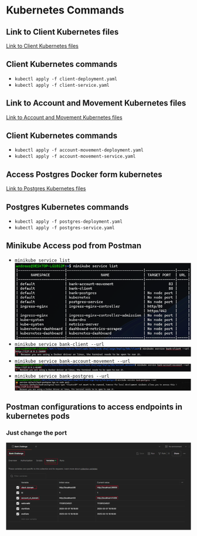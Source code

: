 # Kubernetes Commands

## Link to Client Kubernetes files
[Link to Client Kubernetes files](./deploy/k8s/client/)
## Client Kubernetes commands
- `kubectl apply -f client-deployment.yaml`
- `kubectl apply -f client-service.yaml`

## Link to Account and Movement Kubernetes files
[Link to Account and Movement Kubernetes files](./deploy/k8s/account_movement/)
## Client Kubernetes commands
- `kubectl apply -f account-movement-deployment.yaml`
- `kubectl apply -f account-movement-service.yaml`

## Access Postgres Docker form kubernetes
[Link to Postgres Kubernetes files](./deploy/k8s/postgres/)
## Postgres Kubernetes commands
- `kubectl apply -f postgres-deployment.yaml`
- `kubectl apply -f postgres-service.yaml`

## Minikube Access pod from Postman
- `minikube service list`
![alt text](../../config/images/services.png)
- `minikube service bank-client --url`
![alt text](../../config/images/bank_client.png)
- `minikube service bank-account-movement --url`
![alt text](../../config/images/bank_account_movement.png)
- `minikube service bank-postgres --url`
![alt text](../../config/images/bank_postgres.png)

## Postman configurations to access endpoints in kubernetes pods
### Just change the port 
![alt text](../../config/images/postman_for_k8s.png)
